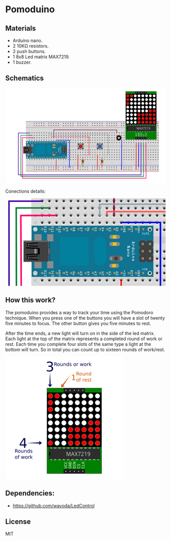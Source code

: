 # Pomoduino

## Materials

- Arduino nano.
- 2 10KΩ resistors.
- 2 push buttons.
- 1 8x8 Led matrix MAX7219.
- 1 buzzer.

## Schematics

![Schematics](schematics.png)

Conections details:

![Schematics](zoom.png)

## How this work?

The pomoduino provides a way to track your time using the Pomodoro technique.
When you press one of the buttons you will have a slot of twenty five minutes
to focus. The other button gives you five minutes to rest.

After the time ends, a new light will turn on in the side of the led matrix.
Each light at the top of the matrix represents a completed round of work or
rest. Each time you complete four slots of the same type a light at the bottom
will turn. So in total you can count up to sixteen rounds of work/rest.

![Counters](counters.png)

## Dependencies:

- https://github.com/wayoda/LedControl

## License

MIT
